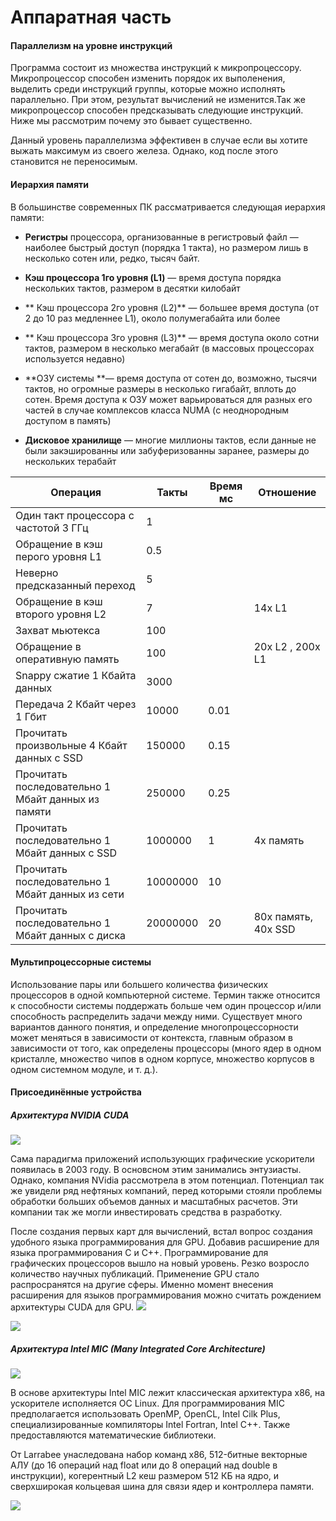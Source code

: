 # Аппаратная часть


#### Параллелизм на уровне инструкций 

Программа состоит из множества инструкций к микропроцессору. Микропроцессор способен изменить порядок их выполенения, выделить среди инструкций группы, которые можно исполнять параллельно. При этом, результат вычислений не изменится.Так же микропроцессор способен предсказывать следующие инструкций. Ниже мы рассмотрим почему это бывает существенно. 

Данный уровень параллелизма эффективен в случае если вы хотите выжать максимум из своего железа. Однако, код после этого становится не переносимым.  

#### Иерархия памяти 
В большинстве современных ПК рассматривается следующая иерархия памяти:

* **Регистры** процессора, организованные в регистровый файл — наиболее быстрый доступ (порядка 1 такта), но размером лишь в несколько сотен или, редко, тысяч байт.

* **Кэш процессора 1го уровня (L1)** — время доступа порядка нескольких тактов, размером в десятки килобайт

* ** Кэш процессора 2го уровня (L2)** — большее время доступа (от 2 до 10 раз медленнее L1), около полумегабайта или более

* ** Кэш процессора 3го уровня (L3)** — время доступа около сотни тактов, размером в несколько мегабайт (в массовых процессорах используется недавно)

* **ОЗУ системы **— время доступа от сотен до, возможно, тысячи тактов, но огромные размеры в несколько гигабайт, вплоть до сотен. Время доступа к ОЗУ может варьироваться для разных его частей в случае комплексов класса NUMA (с неоднородным доступом в память)

* **Дисковое хранилище** — многие миллионы тактов, если данные не были закэшированны или забуферизованны заранее, размеры до нескольких терабайт

| Операция | Такты | Время мс | Отношение |
| -- | -- | -- | -- |
|Один такт процессора с частотой 3 ГГц| 1 | | |
| Обращение в кэш перого уровня L1  | 0.5 |   |  |
| Неверно предсказанный переход     | 5   |   | |
| Обращение в кэш второго уровня L2 | 7  |   | 14x L1 |
| Захват мьютекса                   | 100 |   |  |
| Обращение в оперативную память | 100 |   |20x L2 , 200x L1|
| Snappy сжатие 1 Кбайта данных  | 3000 |   | |
| Передача 2 Кбайт через 1 Гбит|10000|0.01||
| Прочитать произвольные 4 Кбайт данных с SSD|150000 |0.15 ||
| Прочитать последовательно 1 Мбайт данных из памяти |250000|0.25||
| Прочитать последовательно 1 Мбайт данных  с SSD |1000000|1|4x память|
| Прочитать последовательно 1 Мбайт данных из сети|10000000|10||
| Прочитать последовательно 1 Мбайт данных с диска|20000000|20|80x память, 40х SSD|

#### Мультипроцессорные системы 
Использование пары или большего количества физических процессоров в одной компьютерной системе. Термин также относится к способности системы поддержать больше чем один процессор и/или способность распределить задачи между ними. Существует много вариантов данного понятия, и определение многопроцессорности может меняться в зависимости от контекста, главным образом в зависимости от того, как определены процессоры (много ядер в одном кристалле, множество чипов в одном корпусе, множество корпусов в одном системном модуле, и т. д.).

#### Присоединённые устройства

##### Архитектура NVIDIA CUDA
![](tesla.jpg)

Сама парадигма приложений использующих графические ускорители появилась в 2003 году. В основсном этим занимались энтузиасты. Однако, компания NVidia рассмотрела в этом потенциал. Потенциал так же увидели ряд нефтяных компаний, перед которыми стояли проблемы обработки больших объемов данных и масштабных расчетов. Эти компании так же могли инвестировать средства в разработку.

После создания первых карт для вычислений, встал вопрос создания удобного языка программирования для GPU. Добавив расширение для языка программирования С и С++. Программирование для графических процессоров вышло на новый уровень. Резко возросло количество научных публикаций. Применение GPU стало распросранятся на другие сферы. Именно момент внесения расширения для языков программирования можно считать рождением архитектуры CUDA для GPU. 
![](cpu-and-gpu.jpg)




![](GeForce-8800-GTX-2.png)

##### Архитектура Intel MIC (Many Integrated Core Architecture)

![](Xeon_Phi_PCIe_Card_M.jpg)

В основе архитектуры Intel MIC лежит классическая архитектура x86, на ускорителе исполняется ОС Linux. Для программирования MIC предполагается использовать OpenMP, OpenCL, Intel Cilk Plus, специализированные компиляторы Intel Fortran, Intel C++. Также предоставляются математические библиотеки.

От Larrabee унаследована набор команд x86, 512-битные векторные АЛУ (до 16 операций над float или до 8 операций над double в инструкции), когерентный L2 кеш размером 512 КБ на ядро, и сверхширокая кольцевая шина для связи ядер и контроллера памяти.

![](Many-Core2.jpg)